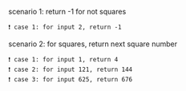 scenario 1: return -1 for not squares

    ❗ case 1: for input 2, return -1

scenario 2: for squares, return next square number

    ❗ case 1: for input 1, return 4
    ❗ case 2: for input 121, return 144
    ❗ case 3: for input 625, return 676